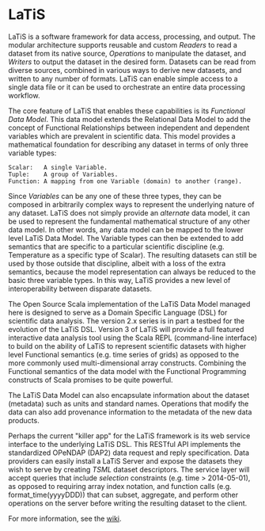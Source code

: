 # LaTiS

LaTiS is a software framework for data access, processing, and output.
The modular architecture supports reusable and custom *Readers* to read a
dataset from its native source, *Operations* to manipulate the dataset,
and *Writers* to output the dataset in the desired form. Datasets can be
read from diverse sources, combined in various ways to derive new datasets,
and written to any number of formats. LaTiS can enable simple access to a
single data file or it can be used to orchestrate an entire data processing workflow.

The core feature of LaTiS that enables these capabilities is its *Functional Data Model*.
This data model extends the Relational Data Model to add the concept of
Functional Relationships between independent and dependent variables which are
prevalent in scientific data. This model provides a mathematical foundation for
describing any dataset in terms of only three variable types:

    Scalar:   A single Variable.
    Tuple:    A group of Variables.
    Function: A mapping from one Variable (domain) to another (range).

Since *Variables* can be any one of these three types, they can be composed in 
arbitrarily complex ways to represent the underlying nature of any dataset.
LaTiS does not simply provide an *alternate* data model, it can be used to
represent the fundamental mathematical structure of any other data model.
In other words, any data model can be mapped to the lower level LaTiS Data Model.
The Variable types can then be extended to add semantics that are specific to a
particular scientific discipline (e.g. Temperature as a specific type of Scalar).
The resulting datasets can still be used by those outside that discipline, albeit
with a loss of the extra semantics, because the model representation can always be
reduced to the basic three variable types. In this way, LaTiS provides a new level
of interoperability between disparate datasets.

The Open Source Scala implementation of the LaTiS Data Model managed here is designed
to serve as a Domain Specific Language (DSL) for scientific data analysis. The version
2.x series is in part a testbed for the evolution of the LaTiS DSL. Version 3 of LaTiS
will provide a full featured interactive data analysis tool using the Scala REPL
(command-line interface) to build on the ability of LaTiS to represent scientific
datasets with higher level Functional semantics (e.g. time series of grids) as opposed
to the more commonly used multi-dimensional array constructs. Combining the Functional
semantics of the data model with the Functional Programming constructs of Scala promises
to be quite powerful.

The LaTiS Data Model can also encapsulate information about the dataset (metadata)
such as units and standard names. Operations that modify the data can also add
provenance information to the metadata of the new data products.

Perhaps the current "killer app" for the LaTiS framework is its web service
interface to the underlying LaTiS DSL. This RESTful API implements the standardized
OPeNDAP (DAP2) data request and reply specification. Data providers can easily install
a LaTiS Server and expose the datasets they wish to serve by creating *TSML* dataset
descriptors. The service layer will accept queries that include *selection* constraints
(e.g. time > 2014-05-01), as opposed to requiring array index notation, and function
calls (e.g. format_time(yyyyDDD)) that can subset, aggregate, and perform other
operations on the server before writing the resulting dataset to the client.

For more information, see the [wiki](https://github.com/latis-data/latis/wiki).
